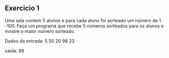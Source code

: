 ## Exercicio 1
Uma sala contem 5 alunos e para cada aluno foi sorteado um número de 1 -100.
Faça um programa que recebe 5 números sorteados para os alunos e mostre o maior número sorteado.

Dados da entrada:
5
50
20
98
23

saída:
98
